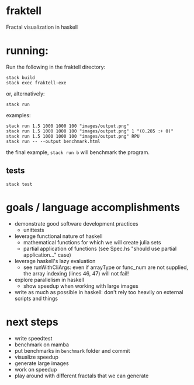 # fraktell
Fractal visualization in haskell

# running:
Run the following in the fraktell directory:

    stack build
    stack exec fraktell-exe

or, alternatively:

    stack run

examples:

    stack run 1.5 1000 1000 100 "images/output.png"
    stack run 1.5 1000 1000 100 "images/output.png" 1 "(0.285 :+ 0)"
    stack run 1.5 1000 1000 100 "images/output.png" RPU
    stack run -- --output benchmark.html

the final example, `stack run b` will benchmark the program.

## tests
    stack test

# goals / language accomplishments
 * demonstrate good software development practices
   * unittests
 * leverage functional nature of haskell
   * mathematical functions for which we will create julia sets
   * partial application of functions (see Spec.hs "should use partial
     application..." case)
 * leverage haskell's lazy evaluation
   * see runWithCliArgs: even if arrayType or func_num are not supplied, the
     array indexing (lines 46, 47) will not fail!
 * explore parallelism in haskell
   * show speedup when working with large images
 * write as much as possible in haskell: don't rely too heavily on external
   scripts and things

# next steps
 * write speedtest
 * benchmark on mamba
 * put benchmarks in `benchmark` folder and commit
 * visualize speedup
 * generate large images
 * work on speedup
 * play around with different fractals that we can generate
